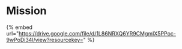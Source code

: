 # Mission

{% embed url="https://drive.google.com/file/d/1L86NRXQ6YR9CMgmIX5PPoc-9wPoDi34l/view?resourcekey=" %}

